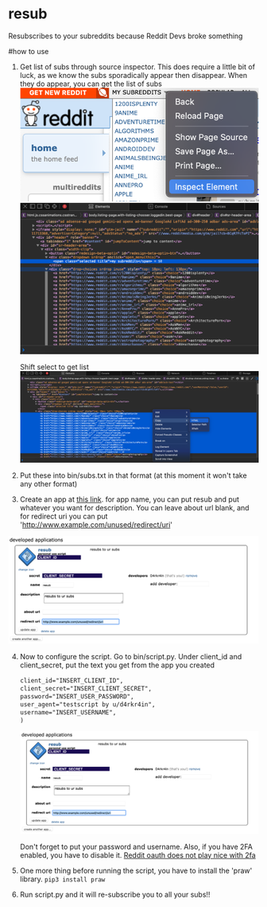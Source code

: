 # resub
Resubscribes to your subreddits because Reddit Devs broke something

#how to use

1. Get list of subs through source inspector. This does require a little bit of luck, as we know the subs sporadically appear then disappear. When they do appear, you can get the list of subs
    ![Alt text](readmeImg/1a.png "Title")
    ![Alt text](readmeImg/1b.png "Title")

    Shift select to get list
    ![Alt text](readmeImg/1c.png "Title")

2. Put these into bin/subs.txt in that format (at this moment it won't take any other format)

3. Create an app at [this link](https://www.reddit.com/prefs/apps). for app name, you can put resub and put whatever you want for description. You can leave about url blank, and for redirect uri you can put 'http://www.example.com/unused/redirect/uri'

![Alt text](readmeImg/4.png "Title")

4. Now to configure the script. Go to bin/script.py. Under client_id and client_secret, put the text you get from the app you created
    ```reddit = praw.Reddit(
    client_id="INSERT_CLIENT_ID",
    client_secret="INSERT_CLIENT_SECRET",
    password="INSERT_USER_PASSWORD",
    user_agent="testscript by u/d4rkr4in",
    username="INSERT_USERNAME",
    )
    ```
    ![Alt text](readmeImg/4.png "Title")

    Don't forget to put your password and username. Also, if you have 2FA enabled, you have to disable it. [Reddit oauth does not play nice with 2fa](https://praw.readthedocs.io/en/latest/getting_started/authentication.html)

5. One more thing before running the script, you have to install the 'praw' library. 
    ```pip3 install praw```
6. Run script.py and it will re-subscribe you to all your subs!!

